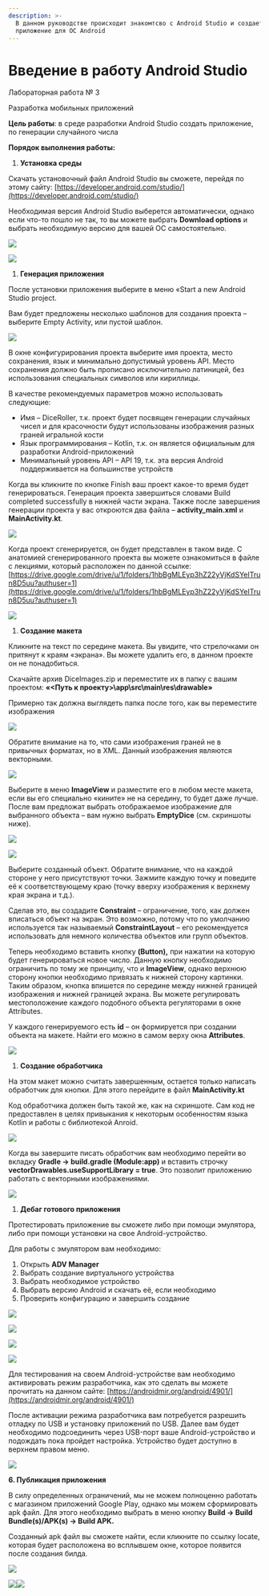 ```yaml
---
description: >-
  В данном руководстве происходит знакомтсво с Android Studio и создается первое
  приложение для ОС Android
---
```


# Введение в работу Android Studio

Лабораторная работа № 3

Разработка мобильных приложений

**Цель работы**: в среде разработки Android Studio создать приложение, по генерации случайного числа

**Порядок выполнения работы:**

1. **Установка среды**

Скачать установочный файл Android Studio вы сможете, перейдя по этому сайту: [https://developer.android.com/studio/](https://developer.android.com/studio/)

Необходимая версия Android Studio выберется автоматически, однако если что-то пошло не так, то вы можете выбрать **Download options** и выбрать необходимую версию для вашей ОС самостоятельно.

![](.gitbook/assets/0%20%282%29%20%281%29.png)

![](.gitbook/assets/1%20%282%29%20%281%29%20%281%29.png)

1. **Генерация приложения**

После установки приложения выберите в меню «Start a new Android Studio project.

Вам будет предложены несколько шаблонов для создания проекта – выберите Empty Activity, или пустой шаблон.

![](.gitbook/assets/2.png)

В окне конфигурирования проекта выберите имя проекта, место сохранения, язык и минимально допустимый уровень API. Место сохранения должно быть прописано исключительно латиницей, без использования специальных символов или кириллицы.

В качестве рекомендуемых параметров можно использовать следующие:

* Имя – DiceRoller, т.к. проект будет посвящен генерации случайных чисел и для красочности будут использованы изображения разных граней игральной кости
* Язык программирования – Kotlin, т.к. он является официальным для разработки Android-приложений
* Минимальный уровень API – API 19, т.к. эта версия Android поддерживается на большинстве устройств

Когда вы кликните по кнопке Finish ваш проект какое-то время будет генерироваться. Генерация проекта завершиться словами Build completed successfully в нижней части экрана. Также после завершения генерации проекта у вас откроются два файла – **activity\_main.xml** и **MainActivity.kt**.

![](.gitbook/assets/3%20%281%29%20%281%29.png)

Когда проект сгенерируется, он будет представлен в таком виде. С анатомией сгенерированного проекта вы можете ознакомиться в файле с лекциями, который расположен по данной ссылке: [https://drive.google.com/drive/u/1/folders/1hbBgMLEyp3hZ22yVjKdSYeITrun8D5uu?authuser=1](https://drive.google.com/drive/u/1/folders/1hbBgMLEyp3hZ22yVjKdSYeITrun8D5uu?authuser=1)

![](.gitbook/assets/4%20%281%29.png)

1. **Создание макета**

Кликните на текст по середине макета. Вы увидите, что стрелочками он притянут к краям «экрана». Вы можете удалить его, в данном проекте он не понадобиться.

Скачайте архив DiceImages.zip и переместите их в папку с вашим проектом: **«&lt;Путь к проекту&gt;\app\src\main\res\drawable»**

Примерно так должна выглядеть папка после того, как вы переместите изображения

![](.gitbook/assets/5%20%281%29.png)

Обратите внимание на то, что сами изображения граней не в привычных форматах, но в XML. Данный изображения являются векторными.

![](.gitbook/assets/6%20%281%29%20%281%29%20%281%29.png)

Выберите в меню **ImageView** и разместите его в любом месте макета, если вы его специально «кините» не на середину, то будет даже лучше. После вам предложат выбрать отображаемое изображение для выбранного объекта – вам нужно выбрать **EmptyDice** \(см. скриншоты ниже\).

![](.gitbook/assets/7%20%281%29%20%281%29.png)

![](.gitbook/assets/8%20%281%29%20%281%29.png)

Выберите созданный объект. Обратите внимание, что на каждой стороне у него присутствуют точки. Зажмите каждую точку и поведите её к соответствующему краю \(точку вверху изображения к верхнему края экрана и т.д.\).

Сделав это, вы создадите **Constraint** – ограничение, того, как должен вписаться объект на экран. Это возможно, потому что по умолчанию используется так называемый **ConstraintLayout** – его рекомендуется использовать для немного количества объектов или групп объектов.

Теперь необходимо вставить кнопку **\(Button\),** при нажатии на которую будет генерироваться новое число. Данную кнопку необходимо ограничить по тому же принципу, что и **ImageView**, однако верхнюю сторону кнопки необходимо привязать к нижней сторону картинки. Таким образом, кнопка впишется по середине между нижней границей изображения и нижней границей экрана. Вы можете регулировать местоположение каждого подобного объекта регуляторами в окне Attributes.

У каждого генерируемого есть **id** – он формируется при создании объекта на макете. Найти его можно в самом верху окна **Attributes**.

![](.gitbook/assets/9.png)

1. **Создание обработчика**

На этом макет можно считать завершенным, остается только написать обработчик для кнопки. Для этого перейдите в файл **MainActivity.kt**

Код обработчика должен быть такой же, как на скриншоте. Сам код не предоставлен в целях привыкания к некоторым особенностям языка Kotlin и работы с библиотекой Anroid.

![](.gitbook/assets/10%20%281%29%20%281%29%20%281%29.png)

Когда вы завершите писать обработчик вам необходимо перейти во вкладку **Gradle -&gt; build.gradle \(Module:app\)** и вставить строчку **vectorDrawables.useSupportLibrary = true**. Это позволит приложению работать с векторными изображениями.

![](.gitbook/assets/11.png)

1. **Дебаг готового приложения**

Протестировать приложение вы сможете либо при помощи эмулятора, либо при помощи установки на свое Android-устройство.

Для работы с эмулятором вам необходимо:

1. Открыть **ADV Manager**
2. Выбрать создание виртуального устройства
3. Выбрать необходимое устройство
4. Выбрать версию Android и скачать её, если необходимо
5. Проверить конфигурацию и завершить создание

![](.gitbook/assets/12%20%283%29%20%281%29.png)

![](.gitbook/assets/13%20%281%29%20%281%29.png)

![](.gitbook/assets/14%20%281%29%20%281%29.png)

![](.gitbook/assets/15.png)

Для тестирования на своем Android-устройстве вам необходимо активировать режим разработчика, как это сделать вы можете прочитать на данном сайте: [https://androidmir.org/android/4901/](https://androidmir.org/android/4901/)

После активации режима разработчика вам потребуется разрешить отладку по USB и установку приложений по USB. Далее вам будет необходимо подсоединить через USB-порт ваше Android-устройство и подождать пока пройдет настройка. Устройство будет доступно в верхнем правом меню.

![](.gitbook/assets/12%20%283%29%20%283%29.png)

**6. Публикация приложения**

В силу определенных ограничений, мы не можем полноценно работать с магазином приложений Google Play, однако мы можем сформировать apk файл. Для этого необходимо выбрать в меню кнопку **Build -&gt; Build Bundle\(s\)/APK\(s\) -&gt; Build APK.**

Созданный apk файл вы сможете найти, если кликните по ссылку locate, которая будет расположена во всплывшем окне, которое появится после создания билда.

![](.gitbook/assets/17%20%281%29.png)

![](.gitbook/assets/18%20%281%29%20%283%29%20%283%29.png)![](.gitbook/assets/18%20%281%29%20%283%29%20%282%29.png)

